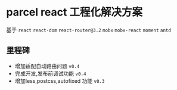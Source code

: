 # parcel react 工程化解决方案
基于 `react` `react-dom` `react-router@3.2` `mobx` `mobx-react` `moment` `antd`

## 里程碑 
+ 增加适配自动路由问题 `v0.4`
+ 完成开发,发布前调试功能 `v0.4`
+ 增加less,postcss,autofixed 功能 `v0.3`